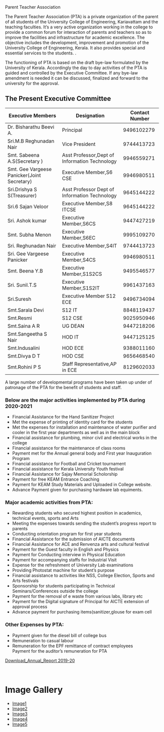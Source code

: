 Parent Teacher Association

The Parent Teacher Association (PTA) is a private organization of the parent of all students of the University College of Engineering, Kariavattam and the teaching faculties. It’s a very active organization working in the college to provide a common forum for interaction of parents and teachers so as to improve the facilities and infrastructure for academic excellence. The objective includes the development, improvement and promotion of the University College of Engineering, Kerala. It also provides special and essential services to the students. .

  

The functioning of PTA is based on the draft bye-law formulated by the University of Kerala. Accordingly the day to day activities of the PTA is guided and controlled by the Executive Committee. If any bye-law amendment is needed it can be discussed, finalized and forward to the university for the approval.

  

## **The Present Executive Committee**
<div class="md-table-wraper" markdown="block">

| Executive Members | Designation | Contact Number |
| --- | --- | --- |
| Dr. Bisharathu Beevi A. | Principal | 9496102279 |
| Sri.M.B Reghunadan Nair | Vice President | 9744413723 |
| Smt. Sabeena A.S(Secretary ) | Asst Professor,Dept of Information Technology | 9946559271 |
| Smt. Gee Vargeese Panicker(Joint Secretary) | Executive Member,S6 CSE | 9946980511 |
| Sri.Drishya S S(Treasurer) | Asst Professor Dept of Information Technology | 9645144222 |
| Sri.6 Sajan Veloor | Executive Member,S8 ITCSE | 9645144222 |
| Sri. Ashok kumar | Executive Member,S6CS | 9447427219 |
| Smt. Subha Menon | Executive Member,S6EC | 9995109270 |
| Sri. Reghunadan Nair | Executive Member,S4IT | 9744413723 |
| Sri. Gee Vargeese Panicker | Executive Member,S4CS | 9946980511 |
| Smt. Beena Y.B | Executive Member,S1S2CS | 9495546577 |
| Sri. Sunil.T.S | Executive Member,S1S2IT | 9961437163 |
| Sri.Suresh | Executive Member S12 ECE | 9496734094 |
| Smt.Sarala Devi | S12 IT | 8848119437 |
| Smt.Resmi | S12 CSE | 9025950946 |
| Smt.Saina A R | UG DEAN | 9447218206 |
| Smt.Sangeetha S Nair | HOD IT | 9447125125 |
| Smt.Indusalini | HOD ECE | 9388011160 |
| Smt.Divya D T | HOD CSE | 9656468540 |
| Smt.Rohini P S | Staff Representative,AP in ECE | 8129602033 |

</div>

  

A large number of developmental programs have been taken up under of patronage of the PTA for the benefit of students and staff.  

### Below are the major activities implemented by PTA during 2020-2021

* Financial Assistance for the Hand Sanitizer Project  
* Met the expense of printing of identity card for the students  
* Met the expenses for installation and maintenance of water purifier and cooler in the first year departments as well as in the main block  
* Financial assistance for plumbing, minor civil and electrical works in the college  
* Financial assistance for the maintenance of class rooms  
* Payment met for the Annual general body and First year Inauguration Program  
* Financial assistance for Football and Cricket tournament  
* Financial assistance for Kerala University Youth festival  
* Financial Assistance for Sajay Memorial Scholorship  
* Payment for free KEAM Entrance Coaching  
* Payment for KEAM Study Materials and Uploaded in College website.  
* Advance Payment given for purchasing hardware lab equiments.  

  

### Major academic activities from PTA:

* Rewarding students who secured highest position in academics, technical events, sports and Arts  
* Meeting the expenses towards sending the student’s progress report to parents  
* Conducting orientation program for first year students  
* Financial Assistance for the submission of AICTE documents  
* Financial Assistance for ACE and Renvenza arts and cultural festival  
* Payment for the Guest faculty in English and Physics  
* Payment for Conducting interview in Physical Education  
* Payment for accompanying staffs for Industrial Visit  
* Expense for the refreshment of University Lab examinations  
* Providing Photostat machine for student’s purpose  
* Financial assistance to activities like NSS, College Election, Sports and Arts festivals  
* Sponsorship for students participating in Technical Seminars/Conferences outside the college  
* Payment for the removal of e waste from various labs, library etc  
* Payment for the Digital signature of Principal for AICTE extension of approval process  
* Advance payment for purchasing items(sanitizer,glouse for exam cell  

  

### Other Expenses by PTA:

* Payment given for the diesel bill of college bus  
* Remuneration to casual labour  
* Remuneration for the EPF remittance of contract employees  
Payment for the auditor’s remuneration for PTA  
  
[Download\_Annual\_Report 2019-20](images/pta19-20.docx)

 

# Image Gallery

*   [Image1](images/pta1.jpg)
*   [Image2](images/pta2.jpg)
*   [Image3](images/pta3.jpg)
*   [Image4](images/pta4.jpg)
*   [Image5](images/pta5.jpg)